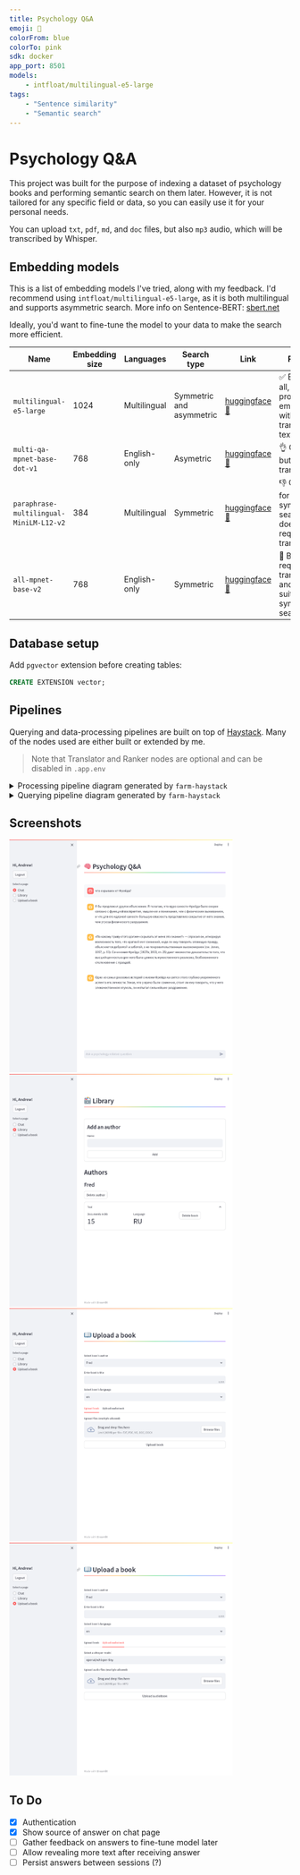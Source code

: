 ```yaml
---
title: Psychology Q&A
emoji: 🧠
colorFrom: blue
colorTo: pink
sdk: docker
app_port: 8501
models:
    - intfloat/multilingual-e5-large
tags:
    - "Sentence similarity"
    - "Semantic search"
---
```


# Psychology Q&A

This project was built for the purpose of indexing a dataset of
psychology books and performing semantic search on them later.
However, it is not tailored for any specific field or data, so
you can easily use it for your personal needs.

You can upload `txt`, `pdf`, `md`, and `doc` files, but also
`mp3` audio, which will be transcribed by Whisper.

## Embedding models

This is a list of embedding models I've tried, along with my
feedback. I'd recommend using `intfloat/multilingual-e5-large`,
as it is both multilingual and supports asymmetric search.
More info on Sentence-BERT: [sbert.net](https://www.sbert.net/)

Ideally, you'd want to fine-tune the model to your data
to make the search more efficient.

| Name                                    | Embedding size | Languages    | Search type              | Link                                                                                                | Results                                                               |
| --------------------------------------- | -------------- | ------------ | ------------------------ | --------------------------------------------------------------------------------------------------- | --------------------------------------------------------------------- |
| `multilingual-e5-large`                 | 1024           | Multilingual | Symmetric and asymmetric | [huggingface 🤗](https://huggingface.co/intfloat/multilingual-e5-large)                              | ✅ Best of all, allows producing embeddings without translating text   |
| `multi-qa-mpnet-base-dot-v1`            | 768            | English-only | Asymetric                | [huggingface 🤗](https://huggingface.co/sentence-transformers/multi-qa-mpnet-base-dot-v1)            | 👌 Good, but requires translation                                      |
| `paraphrase-multilingual-MiniLM-L12-v2` | 384            | Multilingual | Symmetric                | [huggingface 🤗](https://huggingface.co/sentence-transformers/paraphrase-multilingual-MiniLM-L12-v2) | 👎 Only fits for symmetric search, but does not require translation    |
| `all-mpnet-base-v2`                     | 768            | English-only | Symmetric                | [huggingface 🤗](https://huggingface.co/sentence-transformers/all-mpnet-base-v2)                     | 🚫 Bad, requires translation and is only suitable for symmetric search |

## Database setup

Add `pgvector` extension before creating tables:

```sql
CREATE EXTENSION vector;
```

## Pipelines

Querying and data-processing pipelines are built on top of
[Haystack](https://haystack.deepset.ai/). Many of the nodes
used are either built or extended by me.

> Note that Translator and Ranker nodes are optional and
> can be disabled in `.app.env`

<details>
    <summary>Processing pipeline diagram generated by <code>farm-haystack</code></summary>
    <img src="./assets/pipelines/processing.png" alt="Diagram of steps for processing input data">
</details>

<details>
    <summary>Querying pipeline diagram generated by <code>farm-haystack</code></summary>
    <blockquote></blockquote>
    <img src="./assets/pipelines/querying.png" alt="Diagram of steps for querying documents in the database">
</details>

## Screenshots

<img src="./assets/pages/chat.png" alt="Chat page with example answers" width=400> <img src="./assets/pages/library.png" alt="List of authors and book profiles" width=400> <img src="./assets/pages/upload.png" alt="Upload page for books" width=400> <img src="./assets/pages/upload_audio.png" alt="Upload page for audio" width=400>

## To Do

- [x] Authentication
- [x] Show source of answer on chat page
- [ ] Gather feedback on answers to fine-tune model later
- [ ] Allow revealing more text after receiving answer
- [ ] Persist answers between sessions (?)
